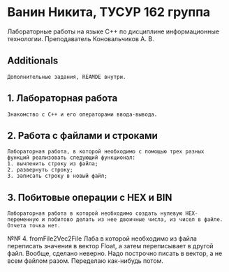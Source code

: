 # Ванин Никита, ТУСУР 162 группа
Лабораторные работы на языке C++ по дисциплине информационные технологии.
Преподаватель Коновальчиков А. В.

## Additionals
	Дополнительные задания, REAMDE внутри.
## 1. Лабораторная работа
	Знакомство с C++ и его операторами ввода-вывода.
## 2. Работа с файлами и строками
	Лабораторная работа, в которой необходимо с помощью трех разных функций реализовать следующий функционал:
	1. вычленить строку из файла;
	2. развернуть строку;
	3. записать строку в новый файл;

## 3. Побитовые операции с HEX и BIN
	Лабораторная работа в которой необходимо создать нулевую HEX-переменную и побитово делать из нее двоичные числа, из чисел в файле. Отчета точка нет. 

№№ 4. fromFile2Vec2File
	Лаба в которой необходимо из файла переписать значения в вектор Float, а затем переписывает в другой файл. Вообще, сделано неверно. Надо построчно писать в вектор, а не всем файлом разом. Переделаю как-нибудь потом.
